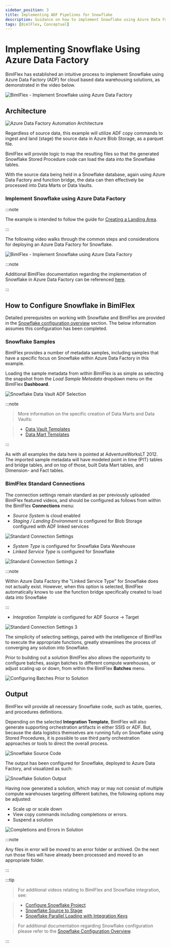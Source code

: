 ```yaml
---
sidebar_position: 3
title: Implementing ADF Pipelines for Snowflake
description: Guidance on how to implement Snowflake using Azure Data Factory for cloud based data warehouse solutions within BimlFlex
tags: [BimlFlex, Conceptual]
---
```


# Implementing Snowflake Using Azure Data Factory

BimlFlex has established an intuitive process to implement Snowflake using Azure Data Factory (ADF) for cloud based data warehousing solutions, as demonstrated in the video below.

![BimlFlex - Implement Snowflake using Azure Data Factory](https://youtu.be/COGIHSjAdSg?list=PL6X4GHZ-hkyS81S5uTjfG2zICm4F98mHz "Implement Snowflake Using Azure Data Factory")

## Architecture

![Azure Data Factory Automation Architecture](/img/bimlflex/bimlflex-diagram-adf-automation.png "Azure Data Factory Automation Architecture")

Regardless of source data, this example will utilize ADF copy commands to ingest and land (stage) the source data in Azure Blob Storage, as a parquet file.

BimlFlex will provide logic to map the resulting files so that the generated Snowflake Stored Procedure code can load the data into the Snowflake tables.

With the source data being held in a Snowflake database, again using Azure Data Factory and function bridge, the data can then effectively be processed into Data Marts or Data Vaults.

### Implement Snowflake using Azure Data Factory



:::note

The example is intended to follow the guide for [Creating a Landing Area](../technology-adf/landing-area#configure-a-landing-area-by-example).

:::


The following video walks through the common steps and considerations for deploying an Azure Data Factory for Snowflake.

![BimlFlex - Implement Snowflake using Azure Data Factory](https://www.youtube.com/watch?v=COGIHSjAdSg?rel=0&autoplay=0 "BimlFlex - Implement Snowflake using Azure Data Factory")



:::note

Additional BimlFlex documentation regarding the implementation of Snowflake in Azure Data Factory can be referenced [here](./snowflake-configuration).

:::


## How to Configure Snowflake in BimlFlex

Detailed prerequisites on working with Snowflake and BimlFlex are provided in the [Snowflake configuration overview](./snowflake-configuration) section. The below information assumes this configuration has been completed.

### Snowflake Samples

BimlFlex provides a number of metadata samples, including samples that have a specific focus on Snowflake within Azure Data Factory in this example.

Loading the sample metadata from within BimlFlex is as simple as selecting the snapshot from the *Load Sample Metadata* dropdown menu on the BimlFlex **Dashboard**.

![Snowflake Data Vault ADF Selection](/img/bimlflex/snowflake-data-vault-adf.png "Snowflake Data Vault ADF Selection")



:::note

>More information on the specific creation of Data Marts and Data Vaults:

>* [Data Vault Templates](../delivering-data-vault)
>* [Data Mart Templates](../delivering-data-marts)

:::


As with all examples the data here is pointed at AdventureWorksLT 2012. The imported sample metadata will have modeled point in time (PIT) tables and bridge tables, and on top of those, built Data Mart tables, and Dimension- and Fact tables.

### BimlFlex Standard Connections

The connection settings remain standard as per previously uploaded BimlFlex featured videos, and should be configured as follows from within the BimlFlex **Connections** menu:

* *Source System* is cloud enabled
* *Staging / Landing Environment* is configured for Blob Storage configured with ADF linked services

![Standard Connection Settings](/img/bimlflex/connection-settings-1.png "Standard Connection Settings 1")

* *System Type* is configured for Snowflake Data Warehouse
* *Linked Service Type* is configured for Snowflake

![Standard Connection Settings 2](/img/bimlflex/connection-settings-2.png "Standard Connection Settings 2")



:::note

Within Azure Data Factory the "Linked Service Type" for Snowflake does not actually exist. However, when this option is selected, BimlFlex automatically knows to use the function bridge specifically created to load data into Snowflake

:::


* *Integration Template* is configured for ADF Source -> Target

![Standard Connection Settings 3](/img/bimlflex/connection-settings-3.png "Standard Connection Settings 3")

The simplicity of selecting settings, paired with the intelligence of BimlFlex to execute the appropriate functions, greatly streamlines the process of converging any solution into Snowflake.

Prior to building out a solution BimlFlex also allows the opportunity to configure batches, assign batches to different compute warehouses, or adjust scaling up or down, from within the BimlFlex **Batches** menu.

![Configuring Batches Prior to Solution](/img/bimlflex/batches-menu.png "Configuring Batches Prior to Solution")

## Output

BimlFlex will provide all necessary Snowflake code, such as table, queries, and procedures definitions.

Depending on the selected **Integration Template**, BimlFlex will also generate supporting orchestration artifacts in either SSIS or ADF. But, because the data logistics themselves are running fully on Snowflake using Stored Procedures, it is possible to use third party orchestration approaches or tools to direct the overall process.

![Snowflake Source Code](/img/bimlflex/snowflake-source-code.png "Snowflake Source Code")

The output has been configured for Snowflake, deployed to Azure Data Factory, and visualized as such:  

![Snowflake Solution Output](/img/bimlflex/snowflake-solution-output.png "Snowflake Solution Output")

Having now generated a solution, which may or may not consist of multiple compute warehouses targeting different batches, the following options may be adjusted:

* Scale up or scale down
* View copy commands including completions or errors.
* Suspend a solution

![Completions and Errors in Solution](/img/bimlflex/completions-and-errors-output.png "Completions and Errors in ADF")



:::note

Any files in error will be moved to an error folder or archived. On the next run those files will have already been processed and moved to an appropriate folder.

:::




:::tip

>For additional videos relating to BimlFlex and Snowflake integration, see:

>* [Configure Snowflake Project](https://www.youtube.com/watch?v=yPWKs65JSFo&t=1s)
>* [Snowflake Source to Stage](https://www.youtube.com/watch?v=9y5sGkPrfWU)
>* [Snowflake Parallel Loading with Integration Keys](https://www.youtube.com/watch?v=_bQ4lact0Tw)

>For additional documentation regarding Snowflake configuration please refer to the [Snowflake Configuration Overview](./snowflake-configuration).

:::

